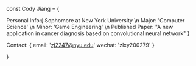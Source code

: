 const Cody Jiang = {
  
  Personal Info:{
    Sophomore at New York University \n
    Major: 'Computer Science' \n
    Minor: 'Game Engineering' \n
    Published Paper: "A new application in cancer diagnosis based on convolutional neural network"
  }
  
  Contact: {
    email: 'zj2247@nyu.edu'
    wechat: 'zlxy200279'
  }
  
}
